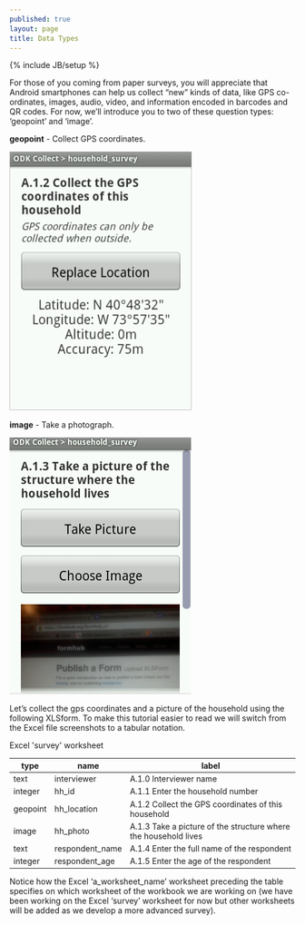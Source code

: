 ```yaml
---
published: true
layout: page
title: Data Types
---
```


{% include JB/setup %}

For those of you coming from paper surveys, you will appreciate that Android smartphones can help us collect “new” kinds of data, like GPS co-ordinates, images, audio, video, and information encoded in barcodes and QR codes. For now, we’ll introduce you to two of these question types: ‘geopoint’ and ‘image’.


**geopoint** - Collect GPS coordinates.

![geopoint](/assets/img/collect_geopoint.png)

**image** - Take a photograph.

![capture image](/assets/img/collect_image.png)

Let’s collect the gps coordinates and a picture of the household using the following XLSform. To make this tutorial easier to read we will switch from the Excel file screenshots to a tabular notation.


Excel 'survey' worksheet

| type | name | label |
| ---- | ---- | ----- |
| text | interviewer | A.1.0 Interviewer name |
| integer | hh_id | A.1.1 Enter the household number |
| geopoint | hh_location | A.1.2 Collect the GPS coordinates of this household |
| image | hh_photo | A.1.3 Take a picture of the structure where the household lives |
| text | respondent_name | A.1.4 Enter the full name of the respondent |
| integer | respondent_age | A.1.5 Enter the age of the respondent |

Notice how the Excel ‘a_worksheet_name’ worksheet preceding the table specifies on which worksheet of the workbook we are working on (we have been working on the Excel ‘survey’ worksheet for now but other worksheets will be added as we develop a more advanced survey).



